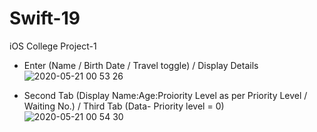 # Swift-19
iOS College Project-1

- Enter (Name / Birth Date / Travel toggle) / Display Details
![2020-05-21 00 53 26](https://user-images.githubusercontent.com/31506459/82598256-5bfe6180-9b78-11ea-83b1-7bc1b6db808f.png)


- Second Tab (Display Name:Age:Proiority Level as per Priority Level / Waiting No.) / Third Tab (Data- Priority level = 0)
![2020-05-21 00 54 30](https://user-images.githubusercontent.com/31506459/82598571-e0e97b00-9b78-11ea-89aa-2b66674a0291.png)
